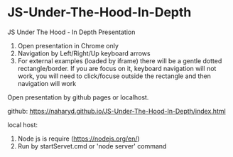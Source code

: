 # JS-Under-The-Hood-In-Depth
JS Under The Hood - In Depth Presentation

1) Open presentation in Chrome only
2) Navigation by Left/Right/Up keyboard arrows
3) For external examples (loaded by iframe) there will be a gentle dotted rectangle/border. If you are focus on it, keyboard navigation will not work, you will need to click/focuse outside the rectangle and then navigation will work

Open presentation by github pages or localhost.

github:
https://naharyd.github.io/JS-Under-The-Hood-In-Depth/index.html

local host:
1) Node js is require (https://nodejs.org/en/)
2) Run by startServet.cmd or 'node server' command

